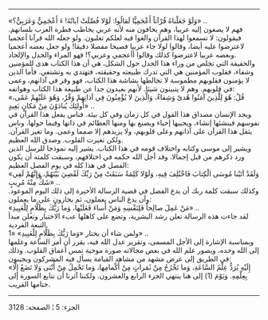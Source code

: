------------------------------------------------------------------------

«وَلَوْ جَعَلْناهُ قُرْآناً أَعْجَمِيًّا لَقالُوا: لَوْلا فُصِّلَتْ آياتُهُ! ءَ أَعْجَمِيٌّ وَعَرَبِيٌّ؟» ..  
فهم لا يصغون إليه عربيا، وهم يخافون منه لأنه عربي يخاطب فطرة العرب
بلسانهم. فيقولون: لا تسمعوا لهذا القرآن والغوا فيه لعلكم تغلبون. ولو
جعله الله قرآنا أعجميا لاعترضوا عليه أيضا، وقالوا لولا جاء عربيا فصيحا
مفصلا دقيقا! ولو جعل بعضه أعجميا وبعضه عربيا لاعترضوا كذلك وقالوا أأعجمي
وعربي؟! فهو المراء والجدل والإلحاد.  
والحقيقة التي تخلص من وراء هذا الجدل حول الشكل، هي أن هذا الكتاب هدى
للمؤمنين وشفاء، فقلوب المؤمنين هي التي تدرك طبيعته وحقيقته، فتهتدي به
وتشتفي. فأما الذين لا يؤمنون فقلوبهم مطموسة لا تخالطها بشاشة هذا الكتاب،
فهو وقر في آذانهم، وعمى في قلوبهم. وهم لا يتبينون شيئا. لأنهم بعيدون جدا
عن طبيعة هذا الكتاب وهواتفه:  
«قُلْ: هُوَ لِلَّذِينَ آمَنُوا هُدىً وَشِفاءٌ، وَالَّذِينَ لا يُؤْمِنُونَ فِي آذانِهِمْ وَقْرٌ، وَهُوَ عَلَيْهِمْ
عَمًى، أُولئِكَ يُنادَوْنَ مِنْ مَكانٍ بَعِيدٍ» ..  
ويجد الإنسان مصداق هذا القول في كل زمان وفي كل بيئة. فناس يفعل هذا
القرآن في نفوسهم فينشئها إنشاء، ويحييها إحياء ويصنع بها ومنها العظائم في
ذاتها وفيما حولها. وناس يثقل هذا القرآن على آذانهم وعلى قلوبهم، ولا
يزيدهم إلا صمما وعمى. وما تغير القرآن. ولكن تغيرت القلوب. وصدق الله
العظيم.  
ويشير إلى موسى وكتابه واختلاف قومه في هذا الكتاب. يشير إليه نموذجا للرسل
الذين ورد ذكرهم من قبل إجمالا. وقد أجل الله حكمه في اختلافهم، وسبقت
كلمته أن يكون الفصل في هذا كله في يوم الفصل العظيم:  
«وَلَقَدْ آتَيْنا مُوسَى الْكِتابَ فَاخْتُلِفَ فِيهِ، وَلَوْلا كَلِمَةٌ سَبَقَتْ مِنْ رَبِّكَ لَقُضِيَ بَيْنَهُمْ،
وَإِنَّهُمْ لَفِي شَكٍّ مِنْهُ مُرِيبٍ» ..  
وكذلك سبقت كلمة ربك أن يدع الفصل في قضية الرسالة الأخيرة إلى ذلك اليوم
الموعود. وأن يدع الناس يعملون، ثم يجازون على ما يعملون:  
«مَنْ عَمِلَ صالِحاً فَلِنَفْسِهِ وَمَنْ أَساءَ فَعَلَيْها، وَما رَبُّكَ بِظَلَّامٍ لِلْعَبِيدِ» ..  
لقد جاءت هذه الرسالة تعلن رشد البشرية، وتضع على كاهلها عبء الاختيار
وتعلن مبدأ التبعة الفردية.  
ولمن شاء أن يختار «وَما رَبُّكَ بِظَلَّامٍ لِلْعَبِيدِ» «1» ..  
وبمناسبة الإشارة إلى الأجل المسمى، وتقرير عدل الله فيه، يقرر أن أمر
الساعة وعلمها إلى الله وحده، ويصور علم الله في بعض مجالاته صورة موحية
تمس أعماق القلوب. وذلك في الطريق إلى عرض مشهد من مشاهد القيامة يسأل فيه
المشركون ويجيبون:  
«إِلَيْهِ يُرَدُّ عِلْمُ السَّاعَةِ، وَما تَخْرُجُ مِنْ ثَمَراتٍ مِنْ أَكْمامِها، وَما تَحْمِلُ مِنْ أُنْثى وَلا
تَضَعُ إِلَّا بِعِلْمِهِ. وَيَوْمَ (1) إلى هنا ينتهي الجزء الرابع والعشرون. ولكننا
آثرنا أن نتابع السورة إلى ختامها القريب.

------------------------------------------------------------------------

الجزء: 5 ¦ الصفحة: 3128
